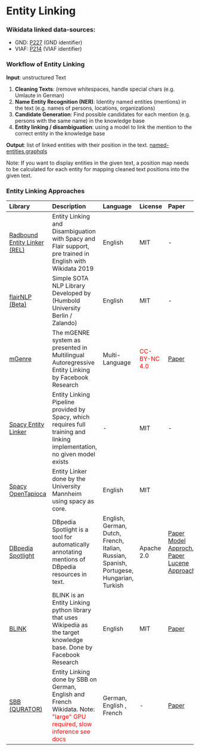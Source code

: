 # Entity Linking

### Wikidata linked data-sources:
- GND: [P227](https://www.wikidata.org/wiki/Property:P227) (GND identifier)
- VIAF: [P214](https://www.wikidata.org/wiki/Property:P214) (VIAF identifier)

### Workflow of Entity Linking
**Input**: unstructured Text
1. **Cleaning Texts**: (remove whitespaces, handle special chars (e.g. Umlaute in German)
2. **Name Entity Recognition (NER)**: Identity named entities (mentions) in the text (e.g. names of persons, locations, organizations)
3. **Candidate Generation**: Find possible candidates for each mention (e.g. persons with the same name) in the knowledge base
4. **Entity linking / disambiguation**: using a model to link the mention to the correct entity in the knowledge base

**Output**: list of linked entities with their position in the text. [named-entities.graphqls](named-entities.graphqls)

Note: If you want to display entities in the given text, a position map needs to be calculated for each entity for mapping cleaned text positions into the given text.


### Entity Linking Approaches
| Library                                                                           | Description                                                                                                                                            | Language                                                                                 | License                                       | Paper                                                                               |
|:----------------------------------------------------------------------------------|:-------------------------------------------------------------------------------------------------------------------------------------------------------|:-----------------------------------------------------------------------------------------|:----------------------------------------------|:------------------------------------------------------------------------------------|
| [Radbound Entity Linker (REL)](https://github.com/informagi/REL)                  | Entity Linking and Disambiguation with Spacy and Flair support, pre trained in English with Wikidata 2019                                              | English                                                                                  | MIT                                           | -                                                                                   |
| [flairNLP (Beta)](https://flairnlp.github.io/docs/tutorial-basics/entity-linking) | Simple SOTA NLP Library Developed by (Humbold University Berlin / Zalando)                                                                             | English                                                                                  | MIT                                           | -                                                                                   |
| [mGenre](https://github.com/facebookresearch/GENRE)                               | The mGENRE system as presented in Multilingual Autoregressive Entity Linking by Facebook Research                                                      | Multi-Language                                                                           | <span style="color:red;">CC-BY-NC 4.0 </span> | [Paper](https://aclanthology.org/2022.tacl-1.16)                                    |
| [Spacy Entity Linker](https://spacy.io/api/entitylinker)                          | Entity Linking Pipeline provided by Spacy, which requires full training and linking implementation, no given model exists                              | -                                                                                        | MIT                                           | -                                                                                   |
| [Spacy OpenTapioca](https://github.com/UB-Mannheim/spacyopentapioca)              | Entity Linker done by the University Mannheim using spacy as core.                                                                                     | English                                                                                  | MIT |
| [DBpedia Spotlight](https://www.dbpedia-spotlight.org/)                           | DBpedia Spotlight is a tool for automatically annotating mentions of DBpedia resources in text.                                                        | English, German, Dutch, French, Italian, Russian, Spanish, Portugese, Hungarian, Turkish | Apache 2.0                                    | [Paper Model Approch](http://jodaiber.de/doc/entity.pdf), [Paper Lucene Approach](http://www.dbpedia-spotlight.org/docs/spotlight.pdf) |
| [BLINK](https://github.com/facebookresearch/BLINK)                                | BLINK is an Entity Linking python library that uses Wikipedia as the target knowledge base. Done by Facebook Research                                  | English                                                                                  | MIT                                           | [Paper](https://arxiv.org/pdf/1911.03814.pdf)                                       |  
| [SBB (QURATOR)](https://github.com/qurator-spk/sbb_ned)                           | Entity Linking done by SBB on German, English and French Wikidata. Note: <span style="color:red;">"large" GPU required, slow inference see docs</span> | German, English , French                                                                 | -                                             | [Paper](https://ceur-ws.org/Vol-2696/paper_163.pdf)                                 |

